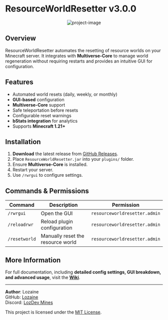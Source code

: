 # ResourceWorldResetter v3.0.0

<p align="center">
  <img src="https://files.catbox.moe/xhfveh.png" alt="project-image">
</p>

## Overview
ResourceWorldResetter automates the resetting of resource worlds on your Minecraft server. It integrates with **Multiverse-Core** to manage world regeneration without requiring restarts and provides an intuitive GUI for configuration.

## Features
- Automated world resets (daily, weekly, or monthly)
- **GUI-based** configuration
- **Multiverse-Core** support
- Safe teleportation before resets
- Configurable reset warnings
- **bStats integration** for analytics
- Supports **Minecraft 1.21+**

## Installation
1. **Download** the latest release from [GitHub Releases](https://github.com/Lozaine/ResourceWorldResetter/releases).
2. Place `ResourceWorldResetter.jar` into your `plugins/` folder.
3. Ensure **Multiverse-Core** is installed.
4. Restart your server.
5. Use `/rwrgui` to configure settings.

## Commands & Permissions
| Command       | Description                       | Permission                    |
|--------------|---------------------------------|------------------------------|
| `/rwrgui`    | Open the GUI                     | `resourceworldresetter.admin` |
| `/reloadrwr` | Reload plugin configuration      | `resourceworldresetter.admin` |
| `/resetworld`| Manually reset the resource world | `resourceworldresetter.admin` |

## More Information
For full documentation, including **detailed config settings, GUI breakdown, and advanced usage**, visit the **[Wiki](https://github.com/Lozaine/ResourceWorldResetter-v3.0.0/wiki)**.

---

**Author**: Lozaine  
GitHub: [Lozaine](https://github.com/Lozaine)  
Discord: [LozDev Mines](https://discord.gg/Y3UuG7xu9x)  

This project is licensed under the [MIT License](LICENSE).
